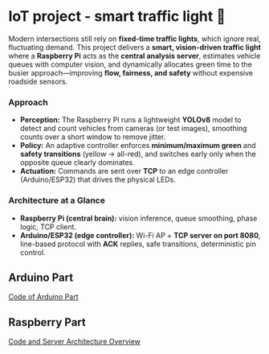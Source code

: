 # IoT project - smart traffic light 🚦

Modern intersections still rely on **fixed-time traffic lights**, which ignore real, fluctuating demand. This project delivers a **smart, vision-driven traffic light** where a **Raspberry Pi** acts as the **central analysis server**, estimates vehicle queues with computer vision, and dynamically allocates green time to the busier approach—improving **flow, fairness, and safety** without expensive roadside sensors.

### Approach
- **Perception:** The Raspberry Pi runs a lightweight **YOLOv8** model to detect and count vehicles from cameras (or test images), smoothing counts over a short window to remove jitter.
- **Policy:** An adaptive controller enforces **minimum/maximum green** and **safety transitions** (yellow → all-red), and switches early only when the opposite queue clearly dominates.
- **Actuation:** Commands are sent over **TCP** to an edge controller (Arduino/ESP32) that drives the physical LEDs.

### Architecture at a Glance
- **Raspberry Pi (central brain):** vision inference, queue smoothing, phase logic, TCP client.  
- **Arduino/ESP32 (edge controller):** Wi-Fi AP + **TCP server on port 8080**, line-based protocol with **ACK** replies, safe transitions, deterministic pin control.



## Arduino Part
[Code of Arduino Part](Arduino/Setup_Arduino/Setup_Arduino.ino)


## Raspberry Part

[Code and Server Architecture Overview](Raspberry/central_brain.ipynb)
